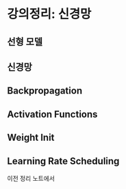 # 강의정리: 신경망

## 선형 모델

## 신경망

## Backpropagation

## Activation Functions

## Weight Init

## Learning Rate Scheduling

이전 정리 노트에서 
